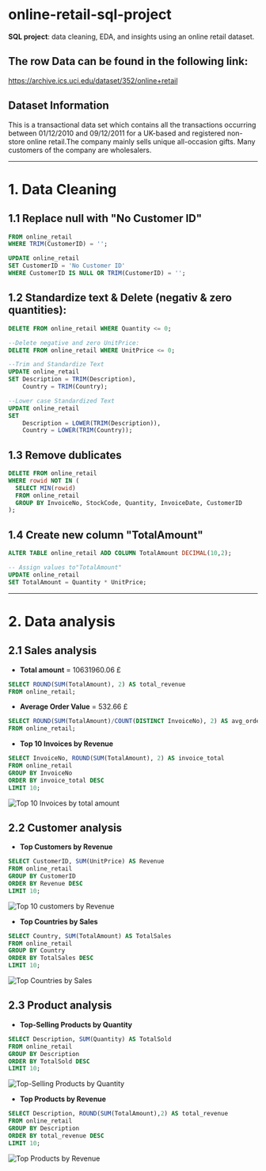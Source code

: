 # online-retail-sql-project
**SQL project**: data cleaning, EDA, and insights using an online retail dataset.
## The row Data can be found in the following link:
https://archive.ics.uci.edu/dataset/352/online+retail

## Dataset Information
This is a transactional data set which contains all the transactions occurring between 01/12/2010 and 09/12/2011 for a UK-based and registered non-store online retail.The company mainly sells unique all-occasion gifts. Many customers of the company are wholesalers.

---
# 1. Data Cleaning
## 1.1 Replace null with "No Customer ID"

```SQL
FROM online_retail
WHERE TRIM(CustomerID) = '';

UPDATE online_retail
SET CustomerID = 'No Customer ID'
WHERE CustomerID IS NULL OR TRIM(CustomerID) = '';
```
## 1.2 Standardize text & Delete (negativ & zero quantities):
```SQL
DELETE FROM online_retail WHERE Quantity <= 0;

--Delete negative and zero UnitPrice:
DELETE FROM online_retail WHERE UnitPrice <= 0;

--Trim and Standardize Text
UPDATE online_retail
SET Description = TRIM(Description),
    Country = TRIM(Country);

--Lower case Standardized Text
UPDATE online_retail
SET
    Description = LOWER(TRIM(Description)),
    Country = LOWER(TRIM(Country));
```

## 1.3 Remove dublicates
```SQL
DELETE FROM online_retail
WHERE rowid NOT IN (
  SELECT MIN(rowid)
  FROM online_retail
  GROUP BY InvoiceNo, StockCode, Quantity, InvoiceDate, CustomerID
);
```
## 1.4 Create new column "TotalAmount"

```SQL
ALTER TABLE online_retail ADD COLUMN TotalAmount DECIMAL(10,2);

-- Assign values to"TotalAmount"
UPDATE online_retail
SET TotalAmount = Quantity * UnitPrice;
```
---
# 2. Data analysis

## 2.1 Sales analysis
- **Total amount** = 10631960.06 £
```SQL
SELECT ROUND(SUM(TotalAmount), 2) AS total_revenue
FROM online_retail;
```
- **Average Order Value** = 532.66 £
```SQL
SELECT ROUND(SUM(TotalAmount)/COUNT(DISTINCT InvoiceNo), 2) AS avg_order_value
FROM online_retail;
```
- **Top 10 Invoices by Revenue**

```SQL
SELECT InvoiceNo, ROUND(SUM(TotalAmount), 2) AS invoice_total
FROM online_retail
GROUP BY InvoiceNo
ORDER BY invoice_total DESC
LIMIT 10;
```

![Top 10 Invoices by total amount](/Figures/Top_10_Invoices_by_Total_Amount.png)

## 2.2 Customer analysis
- **Top Customers by Revenue**
```sql
SELECT CustomerID, SUM(UnitPrice) AS Revenue
FROM online_retail
GROUP BY CustomerID
ORDER BY Revenue DESC
LIMIT 10;
```
![Top 10 customers by Revenue](/Figures/Top_10_Customers_by_Revenue.png)

- **Top Countries by Sales**
```SQL
SELECT Country, SUM(TotalAmount) AS TotalSales
FROM online_retail
GROUP BY Country
ORDER BY TotalSales DESC
LIMIT 10;
```
![Top Countries by Sales](/Figures/Top_10_Countries_by_Total_Sales.png)

## 2.3 Product analysis
- **Top-Selling Products by Quantity**
```SQL
SELECT Description, SUM(Quantity) AS TotalSold
FROM online_retail
GROUP BY Description
ORDER BY TotalSold DESC
LIMIT 10;
```
![Top-Selling Products by Quantity](/Figures/Top_selling_product.png)

- **Top Products by Revenue**
```SQl
SELECT Description, ROUND(SUM(TotalAmount),2) AS total_revenue
FROM online_retail
GROUP BY Description
ORDER BY total_revenue DESC
LIMIT 10;
```
![Top Products by Revenue](/Figures/Top_10_Products_by_Total_Revenue.png)





